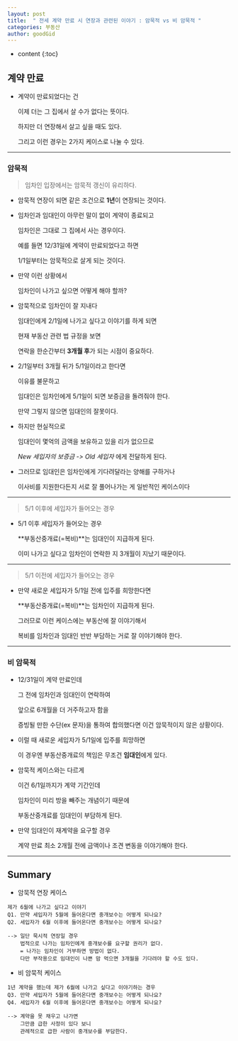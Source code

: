 ```yaml
---
layout: post
title:  " 전세 계약 만료 시 연장과 관련된 이야기 : 암묵적 vs 비 암묵적 "
categories: 부동산
author: goodGid
---
```

* content
{:toc}

## 계약 만료

* 계약이 만료되었다는 건 

  이제 더는 그 집에서 살 수가 없다는 뜻이다.

  하지만 더 연장해서 살고 싶을 때도 있다.

  그리고 이런 경우는 2가지 케이스로 나눌 수 있다.

---



### 암묵적

> 임차인 입장에서는 암묵적 갱신이 유리하다.

* 암묵적 연장이 되면 같은 조건으로 **1년**이 연장되는 것이다.

* 임차인과 임대인이 아무런 말이 없이 계약이 종료되고

  임차인은 그대로 그 집에서 사는 경우이다.

  예를 들면 12/31일에 계약이 만료되었다고 하면

  1/1일부터는 암묵적으로 살게 되는 것이다.

* 만약 이런 상황에서 

  임차인이 나가고 싶으면 어떻게 해야 할까?

* 암묵적으로 임차인이 잘 지내다

  임대인에게 2/1일에 나가고 싶다고 이야기를 하게 되면

  현재 부동산 관련 법 규정을 보면 
  
  연락을 한순간부터 **3개월 후**가 되는 시점이 중요하다.

* 2/1일부터 3개월 뒤가 5/1일이라고 한다면

  이유를 불문하고 

  임대인은 임차인에게 5/1일이 되면 보증금을 돌려줘야 한다. 

  만약 그렇지 않으면 임대인의 잘못이다.

* 하지만 현실적으로 

  임대인이 몇억의 금액을 보유하고 있을 리가 없으므로 

  *New 세입자의 보증금 -> Old 세입자* 에게 전달하게 된다.

* 그러므로 임대인은 임차인에게 기다려달라는 양해를 구하거나

  이사비를 지원한다든지 서로 잘 풀어나가는 게 일반적인 케이스이다

---

> 5/1 이후에 세입자가 들어오는 경우

* 5/1 이후 세입자가 들어오는 경우 

  **부동산중개료(=복비)**는 임대인이 지급하게 된다.

  이미 나가고 싶다고 임차인이 연락한 지 3개월이 지났기 때문이다.

---

> 5/1 이전에 세입자가 들어오는 경우

* 만약 새로운 세입자가 5/1일 전에 입주를 희망한다면

  **부동산중개료(=복비)**는 임차인이 지급하게 된다.

  그러므로 이런 케이스에는 부동산에 잘 이야기해서

  복비를 임차인과 임대인 반반 부담하는 거로 잘 이야기해야 한다.


---

### 비 암묵적

* 12/31일이 계약 만료인데

  그 전에 임차인과 임대인이 연락하여 

  앞으로 6개월을 더 거주하고자 함을

  증빙될 만한 수단(ex 문자)을 통하여 합의했다면 이건 암묵적이지 않은 상황이다.

* 이럴 때 새로운 세입자가 5/1일에 입주를 희망하면

  이 경우엔 부동산중개료의 책임은 무조건 **임대인**에게 있다.

* 암묵적 케이스와는 다르게 

  이건 6/1일까지가 계약 기간인데

  임차인이 미리 방을 빼주는 개념이기 때문에 

  부동산중개료를 임대인이 부담하게 된다.

* 만약 임대인이 재계약을 요구할 경우

  계약 만료 최소 2개월 전에 금액이나 조견 변동을 이야기해야 한다.

---

## Summary

* 암묵적 연장 케이스

``` 
제가 6월에 나가고 싶다고 이야기
Q1. 만약 세입자가 5월에 들어온다면 중개보수는 어떻게 되나요?
Q2. 세입자가 6월 이후에 들어온다면 중개보수는 어떻게 되나요?

--> 일단 묵시적 연장일 경우 
    법적으로 나가는 임차인에게 중개보수를 요구할 권리가 없다.
    = 나가는 임차인이 거부하면 방법이 없다.
    다만 부작용으로 임대인이 나쁜 맘 먹으면 3개월을 기다려야 할 수도 있다.
```

* 비 암묵적 케이스

```
1년 계약을 했는데 제가 6월에 나가고 싶다고 이야기하는 경우
Q3. 만약 세입자가 5월에 들어온다면 중개보수는 어떻게 되나요?
Q4. 세입자가 6월 이후에 들어온다면 중개보수는 어떻게 되나요?

--> 계약을 못 채우고 나가면 
    그만큼 급한 사정이 있다 보니 
    관례적으로 급한 사람이 중개보수를 부담한다.
```